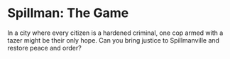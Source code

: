 <h1> Spillman: The Game </h1>

In a city where every citizen is a hardened criminal, one cop armed with a tazer might be their only hope. 
Can you bring justice to Spillmanville and restore peace and order?

